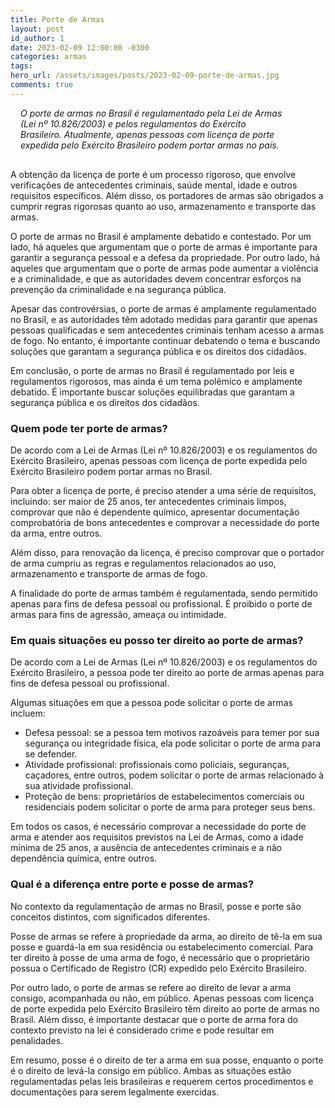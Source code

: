```yaml
---
title: Porte de Armas
layout: post
id_author: 1
date: 2023-02-09 12:00:00 -0300
categories: armas
tags:
hero_url: /assets/images/posts/2023-02-09-porte-de-armas.jpg
comments: true
---
```


<p class="lead" style="padding: 0 4rem 1rem 1.0rem;"><i>O porte de armas no Brasil é regulamentado pela Lei de Armas (Lei nº 10.826/2003) e pelos regulamentos do Exército Brasileiro. Atualmente, apenas pessoas com licença de porte expedida pelo Exército Brasileiro podem portar armas no país.</i></p>


A obtenção da licença de porte é um processo rigoroso, que envolve verificações de antecedentes criminais, saúde mental, idade e outros requisitos específicos. Além disso, os portadores de armas são obrigados a cumprir regras rigorosas quanto ao uso, armazenamento e transporte das armas.

O porte de armas no Brasil é amplamente debatido e contestado. Por um lado, há aqueles que argumentam que o porte de armas é importante para garantir a segurança pessoal e a defesa da propriedade. Por outro lado, há aqueles que argumentam que o porte de armas pode aumentar a violência e a criminalidade, e que as autoridades devem concentrar esforços na prevenção da criminalidade e na segurança pública.

Apesar das controvérsias, o porte de armas é amplamente regulamentado no Brasil, e as autoridades têm adotado medidas para garantir que apenas pessoas qualificadas e sem antecedentes criminais tenham acesso a armas de fogo. No entanto, é importante continuar debatendo o tema e buscando soluções que garantam a segurança pública e os direitos dos cidadãos.

Em conclusão, o porte de armas no Brasil é regulamentado por leis e regulamentos rigorosos, mas ainda é um tema polêmico e amplamente debatido. É importante buscar soluções equilibradas que garantam a segurança pública e os direitos dos cidadãos.

### Quem pode ter porte de armas?

De acordo com a Lei de Armas (Lei nº 10.826/2003) e os regulamentos do Exército Brasileiro, apenas pessoas com licença de porte expedida pelo Exército Brasileiro podem portar armas no Brasil.

Para obter a licença de porte, é preciso atender a uma série de requisitos, incluindo: ser maior de 25 anos, ter antecedentes criminais limpos, comprovar que não é dependente químico, apresentar documentação comprobatória de bons antecedentes e comprovar a necessidade do porte da arma, entre outros.

Além disso, para renovação da licença, é preciso comprovar que o portador de arma cumpriu as regras e regulamentos relacionados ao uso, armazenamento e transporte de armas de fogo.

A finalidade do porte de armas também é regulamentada, sendo permitido apenas para fins de defesa pessoal ou profissional. É proibido o porte de armas para fins de agressão, ameaça ou intimidade.

### Em quais situações eu posso ter direito ao porte de armas?

De acordo com a Lei de Armas (Lei nº 10.826/2003) e os regulamentos do Exército Brasileiro, a pessoa pode ter direito ao porte de armas apenas para fins de defesa pessoal ou profissional.

Algumas situações em que a pessoa pode solicitar o porte de armas incluem:

* Defesa pessoal: se a pessoa tem motivos razoáveis para temer por sua segurança ou integridade física, ela pode solicitar o porte de arma para se defender.
* Atividade profissional: profissionais como policiais, seguranças, caçadores, entre outros, podem solicitar o porte de armas relacionado à sua atividade profissional.
* Proteção de bens: proprietários de estabelecimentos comerciais ou residenciais podem solicitar o porte de arma para proteger seus bens.

Em todos os casos, é necessário comprovar a necessidade do porte de arma e atender aos requisitos previstos na Lei de Armas, como a idade mínima de 25 anos, a ausência de antecedentes criminais e a não dependência química, entre outros.

### Qual é a diferença entre porte e posse de armas?

No contexto da regulamentação de armas no Brasil, posse e porte são conceitos distintos, com significados diferentes.

Posse de armas se refere à propriedade da arma, ao direito de tê-la em sua posse e guardá-la em sua residência ou estabelecimento comercial. Para ter direito à posse de uma arma de fogo, é necessário que o proprietário possua o Certificado de Registro (CR) expedido pelo Exército Brasileiro.

Por outro lado, o porte de armas se refere ao direito de levar a arma consigo, acompanhada ou não, em público. Apenas pessoas com licença de porte expedida pelo Exército Brasileiro têm direito ao porte de armas no Brasil. Além disso, é importante destacar que o porte de arma fora do contexto previsto na lei é considerado crime e pode resultar em penalidades.

Em resumo, posse é o direito de ter a arma em sua posse, enquanto o porte é o direito de levá-la consigo em público. Ambas as situações estão regulamentadas pelas leis brasileiras e requerem certos procedimentos e documentações para serem legalmente exercidas.
